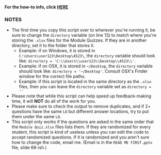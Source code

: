 **For the how-to info, click [HERE](https://github.com/rw4523/IS4523_TAScripts/blob/master/MQ_Scripts/README.md#mq_feedbackpy)** 

### NOTES
* The first time you copy this script over to wherever you're running it, be sure to change the `directory` variable (on line 13) to match where you're storing the `.xlsx` files for the Module Quizzes. If they are in another directory, set it to the folder that stores it. 
   * Example: if on Windows, it is stored in `C:\Users\user123\Desktop\4523\`, the `directory` variable should look like: `directory = 'C:\\Users\\user123\\Desktop\\4523\\'`.
   * Example: if on OSX, it is stored in `~/Desktop`, the `directory` variable should look like: `directory = '~/Desktop'`. Consult OSX's Finder window for the correct file paths.
   * Example: if this script is located in the same directory as the `.xlsx` files, then you can leave the `directory` variable set as `directory = ''`
* Please note that while this script can help speed up feedback-making time, it will **NOT** do all of the work for you.
* Please make sure to check the output to remove duplicates, and if 2+ questions have the same `LO` but different answer locations, try to put them under the same `LO`.
* This script only works if the questions are asked in the same order that the `Module Quiz.xlsx` files lists them. If they are randomized for every student, this script is kind of useless unless you can edit the code to accept randomized questions. If it is randomized and you aren't sure how to change the code, email me. (Email is in the `READ ME FIRST.pptx` file, slide 68-ish.)
